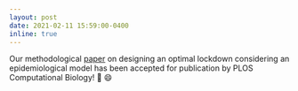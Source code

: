 ```yaml
---
layout: post
date: 2021-02-11 15:59:00-0400
inline: true
---
```


Our methodological [paper](https://arxiv.org/abs/2006.16059) on designing an optimal lockdown considering an epidemiological model has been accepted for publication by PLOS Computational Biology! :tada: :smile:


